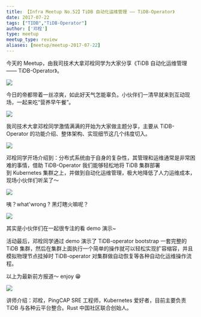 ```yaml
---
title: 【Infra Meetup No.52】TiDB 自动化运维管理 —— TiDB-Operator》
date: 2017-07-22
tags: ["TIDB","TiDB-Operator"]
author: ['邓栓']
type: meetup
meetup_type: review
aliases: [meetup/meetup-2017-07-22]
---
```


今天的 Meetup，由我司技术大拿邓栓同学为大家分享《TiDB 自动化运维管理 —— TiDB-Operator》。

![](http://upload-images.jianshu.io/upload_images/542677-8055c5269fc64c8b?imageMogr2/auto-orient/strip%7CimageView2/2/w/1240)

今日的帝都带着一丝凉爽，如此好天气怎能辜负。小伙伴们一清早就来到互动现场，一起来吃“营养早午餐”。

![](http://upload-images.jianshu.io/upload_images/542677-e2394095d86c6868?imageMogr2/auto-orient/strip%7CimageView2/2/w/1240)

我司技术大拿邓栓同学激情满满的开始为大家做主题分享，主要从 TiDB-Operator 的功能介绍、整体架构、实现细节这几个纬度切入。

![](http://upload-images.jianshu.io/upload_images/542677-7236f4703ae1d0a8?imageMogr2/auto-orient/strip%7CimageView2/2/w/1240)

邓栓同学开场介绍到：分布式系统由于自身的复杂性，其管理和运维通常是非常困难的事情，借助 TiDB-Operator 我们能够轻松地将 TiDB 集群部署到 Kubernetes 集群之上，并做到自动化运维管理，极大地降低了人力运维成本，现场小伙伴们听呆了～

![](http://upload-images.jianshu.io/upload_images/542677-917813604cce13aa?imageMogr2/auto-orient/strip%7CimageView2/2/w/1240)

咦？what'wrong ? 黑灯瞎火嘛呢？

![](http://upload-images.jianshu.io/upload_images/542677-d8947eaddc2c3ec7?imageMogr2/auto-orient/strip%7CimageView2/2/w/1240)

其实是小伙伴们在一起很专注的看 demo 演示~

活动最后，邓栓同学通过 demo 演示了 TiDB-operator bootstrap 一套完整的 TiDB 集群，然后在集群上面执行一个简单的操作就可以轻松实现扩容缩容，并且模拟物理节点挂掉时 TiDB-operator 对集群做自动恢复等各种自动化运维操作流程。

以上为最新前方报道～ enjoy 😁


![](http://upload-images.jianshu.io/upload_images/542677-0dd355cc535b7104?imageMogr2/auto-orient/strip%7CimageView2/2/w/1240)

讲师介绍：邓栓，PingCAP SRE 工程师，Kubernetes 爱好者，目前主要负责 TiDB 与各种云平台整合。Rust 中国社区联合创始人。

